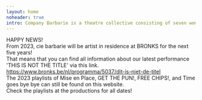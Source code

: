 ```yaml
---
layout: home
noheader: true
intro: Company Barbarie is a theatre collective consisting of seven women. <a href="/en/about/">Read more</a>
---
```


HAPPY NEWS!<br>
From 2023, cie barbarie will be artist in residence at BRONKS for the next five years!<br>
That means that you can find all information about our latest performance 'THIS IS NOT THE TITLE' via this link.<br>
https://www.bronks.be/nl/programma/5037/dit-is-niet-de-titel<br>
The 2023 playlists of Mise en Place, GET THE PUN!, FREE CHIPS!, and Time goes bye bye can still be found on this website.<br>
Check the playlists at the productions for all dates!<br>

